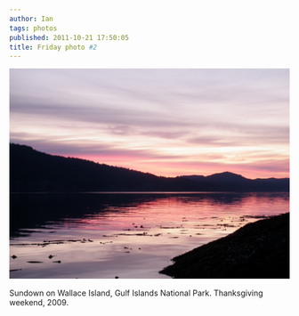 ```yaml
---
author: Ian
tags: photos
published: 2011-10-21 17:50:05
title: Friday photo #2
---
```

<a href="wallace-island-sundown.jpg"><div class="img-full">![Wallace Island sundown](wallace-island-sundown-small.jpg)</div></a>

Sundown on Wallace Island, Gulf Islands National Park.  Thanksgiving
weekend, 2009.
